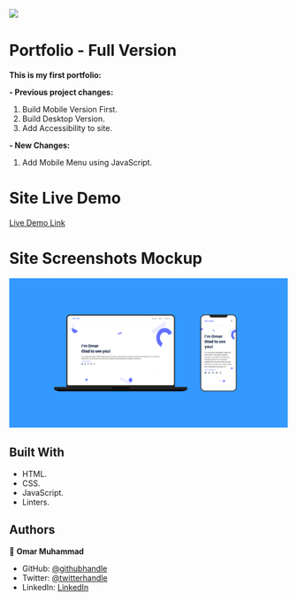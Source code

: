 ![](https://img.shields.io/badge/Microverse-blueviolet)

# Portfolio - Full Version

  **This is my first portfolio:**
  
  **- Previous project changes:**
  1. Build Mobile Version First.
  2. Build Desktop Version.
  3. Add Accessibility to site.

  **- New Changes:**
  1. Add Mobile Menu using JavaScript.


# Site Live Demo
  [Live Demo Link](https://omar-muhamad.github.io/Portfolio-Full-Vesion/)


# Site Screenshots Mockup

  ![screenshot](./images/WebSite-Mockup.png) 
  

## Built With

- HTML.
- CSS.
- JavaScript.
- Linters.


## Authors

👤 **Omar Muhammad**

- GitHub: [@githubhandle](https://github.com/Omar-Muhamad)
- Twitter: [@twitterhandle](https://twitter.com/Eng_OmarMuhamad)
- LinkedIn: [LinkedIn](https://www.linkedin.com/in/eng-omarmuhammad/)
